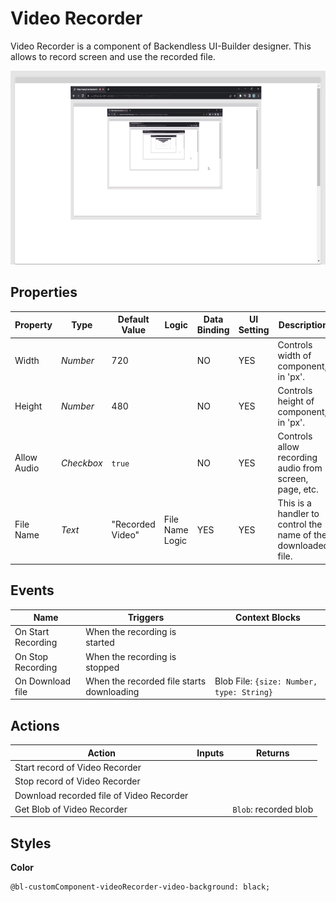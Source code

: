 # Video Recorder

Video Recorder is a component of Backendless UI-Builder designer. This allows to record screen and use the recorded file.


<p align="center">
  <img src="./thumbnail.png" alt="main thumbnail" width="780"/>
</p>

## Properties

| Property    | Type       | Default Value    | Logic           | Data Binding | UI Setting | Description                                                  |
|-------------|------------|------------------|-----------------|--------------|------------|--------------------------------------------------------------|
| Width       | *Number*   | 720              |                 | NO           | YES        | Controls width of component, in 'px'.                        |
| Height      | *Number*   | 480              |                 | NO           | YES        | Controls height of component, in 'px'.                       |
| Allow Audio | *Checkbox* | `true`           |                 | NO           | YES        | Controls allow recording audio from screen, page, etc.       |
| File Name   | *Text*     | "Recorded Video" | File Name Logic | YES          | YES        | This is a handler to control the name of the downloaded file.|

## Events

| Name               | Triggers                                  | Context Blocks                            |
|--------------------|-------------------------------------------|-------------------------------------------|
| On Start Recording | When the recording is started             |                                           |
| On Stop Recording  | When the recording is stopped             |                                           |
| On Download file   | When the recorded file starts downloading | Blob File: `{size: Number, type: String}` |

## Actions

| Action                                   | Inputs                     | Returns               |
|------------------------------------------|----------------------------|-----------------------|
| Start record of Video Recorder           |                            |                       |
| Stop record of Video Recorder            |                            |                       |
| Download recorded file of Video Recorder |                            |                       |
| Get Blob of Video Recorder               |                            | `Blob`: recorded blob |

## Styles

**Color**
````
@bl-customComponent-videoRecorder-video-background: black;
````
